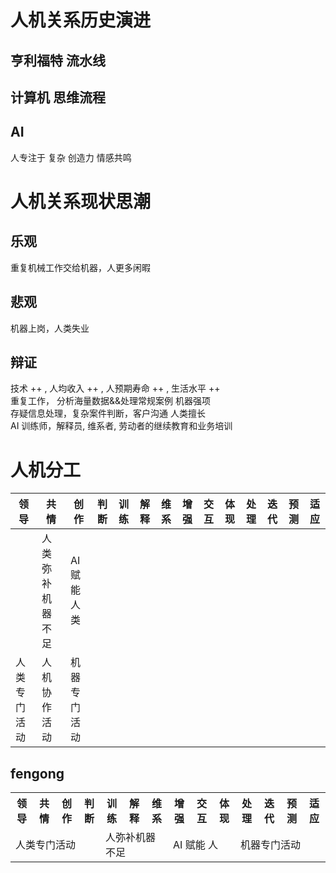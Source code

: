 # 人机关系历史演进 
## 亨利福特  流水线
## 计算机 思维流程
## AI
人专注于 复杂 创造力 情感共鸣   

# 人机关系现状思潮
## 乐观
重复机械工作交给机器，人更多闲暇
## 悲观
机器上岗，人类失业    
## 辩证
技术 ++ , 人均收入 ++ , 人预期寿命 ++ , 生活水平 ++   
重复工作， 分析海量数据&&处理常规案例 机器强项   
存疑信息处理，复杂案件判断，客户沟通  人类擅长    
AI 训练师，解释员, 维系者, 劳动者的继续教育和业务培训    


# 人机分工
| 领导 | 共情 | 创作 | 判断 | 训练 | 解释 | 维系 | 增强 | 交互 | 体现 | 处理 | 迭代 | 预测 | 适应 |
| ---  | --- | --- | ---  | --- | --- | ---  | --- | --- | --- | --- | ---  | ---  | --- |
|                         |  人类弥补机器不足   | AI 赋能 人类     |                         |
| 人类专门活动              |   人机协作活动                       | 机器专门活动              |

## fengong
<table>
	<tr>
	    <th>领导</th>
	    <th>共情</th>
	    <th>创作</th>  
	    <th>判断</th>
	    <th>训练</th>
	    <th>解释</th>  
	    <th>维系</th>
	    <th>增强</th>
	    <th>交互</th>  
	    <th>体现</th>
	    <th>处理</th>
	    <th>迭代</th> 
	    <th>预测</th>
	    <th>适应</th> 
	</tr >
	<tr >
	    <td colspan="4" >人类专门活动</td>
	    <td colspan="3" >人弥补机器不足</td>
	    <td colspan="3" >AI 赋能 人</td>
	    <td colspan="4" >机器专门活动</td>
	</tr>
</table>
